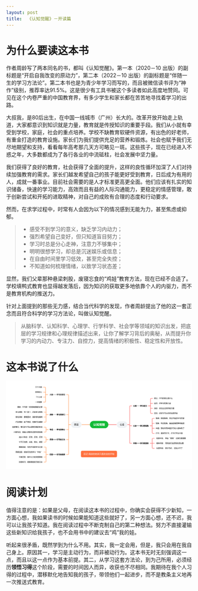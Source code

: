 ```yaml
---
layout: post
title:  《认知觉醒》－开读篇
---
```


# 为什么要读这本书

作者周龄写了两本同名的书，都叫《认知觉醒》。第一本（2020－10 出版）的副标题是“开启自我改变的原动力”，第二本（2022－10 出版）的副标题是“伴随一生的学习方法论”。第二本书也是为青少年学习而写的，而且被微信读书评为“神作”级别，推荐率达91.5%。这是很少有工具书被这个多读者如此高度地赞同。可见在这个内卷严重的中国教育界，有多少学生和家长都在苦苦地寻找着学习的出路。

大叔我，是80后出生，在中国一线城市（广州）长大的。改革开放开始走上轨道，大家都意识到知识就是力量，教育就是传授知识的重要手段。我们从小就有幸受到学校，家庭，社会的重点培养。学校不缺教育软硬件资源，有出色的好老师，有重金打造的教育设施。家长们为我们提供充足的营养和锻炼。社会也赋予我们无尽地期望和支持，看看每年高考那几天方可略见一斑。这些孩子，现在已经进入不惑之年，大多数都成为了各行各业的中流砥柱，社会发展中坚力量。

我们获得了良好的教育，社会获得了全面的提升，这样的良性循环加深了人们对持续加强教育的需求。家长们越发希望自己的孩子能更好受到教育，日后成为有用的人，成就一番事业。目前社会需要的是人才标准更高更全面。他们应该有扎实的知识储备，快速的学习能力，高效而且有益的人际沟通能力，更稳定的情感管理，敢于创新尝试和开拓的进取精神，对自己的成败有合理的态度和行动要求。

然而，在求学过程中，时常有人会因为以下的情况感到无能为力，甚至焦虑或抑郁。

>- 感受不到学习的意义，缺乏学习内动力；
>- 强烈希望自己变好，但只知道盲目努力；
>- 学习时总是分心走神，注意力不够集中；
>- 明明很想学习，却总是沉迷娱乐或信息；
>- 在自由时间里学习低效，甚至完全失控；
>- 不知道如何梳理情绪，以致学习状态差；

显然，我们父辈那种悬梁刺股，废寝忘食的“鸡娃”教育方法，现在已经不合适了。学校填鸭式教育也显得越发落后，因为知识的获取更多地依靠个人的内驱力，而不是教育机构的推送力。

针对上面提到的那些无力感，结合当代科学的发现，作者周龄提出了他的这一套正念而且符合科学的学习方法论，叫做认知觉醒。

> 从脑科学、认知科学、心理学、行学科学、社会学等领域的知识出发，把底层的学习规律和心理规律描述出来，让你了解学习背后的奥秘，从而提升你学习的内动力、专注力、自控力，提高情绪的积极性、稳定性和开放性。




# 这本书说了什么



![思维导图](/assets/%E8%84%91%E5%9B%BE%E8%AE%A4%E7%9F%A5%E8%A7%89%E9%86%92.PNG)


# 阅读计划





值得注意的是：如果是父母，在阅读这本书的过程中，你确实会获得不少新知，一方面心想，我如果读书的时候如果能知道这些就好了，另一方面心想，还不迟，我可以让我孩子知道。我在阅读过程中不断克制自己的第二种想法。努力不直接灌输这些新知识给我孩子，也不会用书中的建议去“鸡”我的娃。

听起来很矛盾，既然学到为什么不用。其实，我一定会用，但是，我只会用在我自己身上。原因其一，学习是主动行为，而非被动行为。这本书无时无刻强调这一点，而且以这一点作为基本前提。其二，从学习这套方法论，到为己所用，必须经历**领悟习得**这个阶段，需要的时间因人而异，收获也不尽相同。我期待在我个人习得的过程中，潜移默化地告知我的孩子，带领他们一起进步，而不是教条主义地再一次推送式教育。


<!--stackedit_data:
eyJoaXN0b3J5IjpbLTE5MzY3NTIyMzksLTk5MDQzNTA1MSwtMT
A1NTk1NDYwOCwtMjAwNzQwNDc0MywtMTE5NzIwMjg4MywtNjIx
NzI5ODY1LDIwNzUzMDQzNjAsLTEzNzE4MzYyMl19
-->